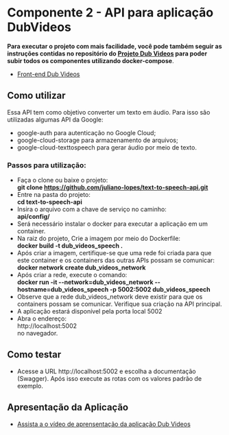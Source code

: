 # Componente 2 - API para aplicação DubVideos
**Para executar o projeto com mais facilidade, você pode também seguir as instruções contidas no repositório do [Projeto Dub Videos](https://github.com/juliano-lopes/dub-videos-project) para poder subir todos os componentes utilizando docker-compose**.  

* [Front-end Dub Videos](https://github.com/juliano-lopes/dub-videos-front-end)
## Como utilizar
Essa API tem como objetivo converter um texto em áudio. Para isso são utilizadas algumas API da Google:
* google-auth para autenticação no Google Cloud;
* google-cloud-storage para armazenamento de arquivos;
* google-cloud-texttospeech para gerar áudio por meio de texto.
### Passos para utilização:
* Faça o clone ou baixe o projeto:  
**git clone https://github.com/juliano-lopes/text-to-speech-api.git**  
* Entre na pasta do projeto:  
**cd text-to-speech-api**
* Insira o arquivo com a chave de serviço no caminho:  
**api/config/**
* Será necessário instalar o docker para executar a aplicação em um container.
* Na raiz do projeto, Crie a imagem por meio do Dockerfile:  
**docker build -t dub_videos_speech .**  
* Após criar a imagem, certifique-se que uma rede foi criada para que este container e os containers das outras APIs possam se comunicar:
**docker network create dub_videos_network**
* Após criar a rede, execute o comando:  
**docker run -it --network=dub_videos_network --hostname=dub_videos_speech -p 5002:5002 dub_videos_speech**  
* Observe que a rede dub_videos_network deve existir para que os containers possam se comunicar. Verifique sua criação na API principal.
* A aplicação estará disponível pela porta local 5002
* Abra o endereço:  
http://localhost:5002   
no navegador.  

 ## Como testar
* Acesse a URL http://localhost:5002 e escolha a documentação (Swagger). Após isso execute as rotas com os valores padrão de exemplo.

## Apresentação da Aplicação
* [Assista a o vídeo de aprensentação da aplicação Dub Videos](https://youtu.be/ISk4ukqWnfg)